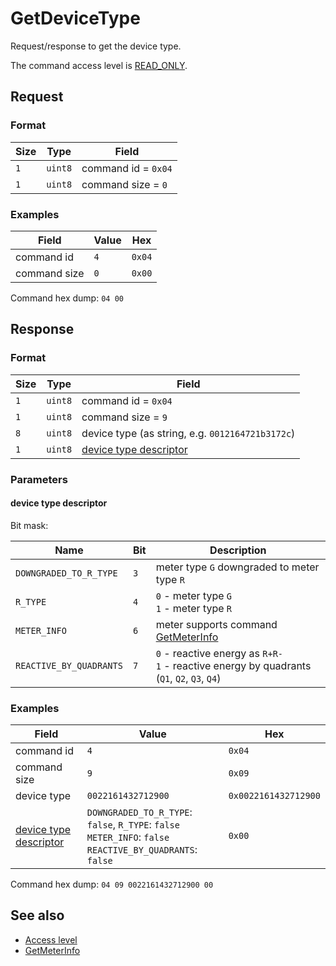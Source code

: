# GetDeviceType

Request/response to get the device type.

The command access level is [READ_ONLY](../basics.md#command-access-level).


## Request

### Format

| Size | Type    | Field               |
| ---- | ------- | ------------------- |
| `1`  | `uint8` | command id = `0x04` |
| `1`  | `uint8` | command size = `0`  |

### Examples

| Field        | Value | Hex    |
| ------------ | ----- | ------ |
| command id   | `4`   | `0x04` |
| command size | `0`   | `0x00` |

Command hex dump: `04 00`


## Response

### Format

| Size | Type    | Field                                                  |
| ---- | ------- | ------------------------------------------------------ |
| `1`  | `uint8` | command id = `0x04`                                    |
| `1`  | `uint8` | command size = `9`                                     |
| `8`  | `uint8` | device type (as string, e.g. `0012164721b3172c`)       |
| `1`  | `uint8` | [device type descriptor](#device-type-descriptor_data) |

### Parameters

#### **device type descriptor**

Bit mask:

| Name                    | Bit | Description                                                                                     |
| ----------------------- | --- | ----------------------------------------------------------------------------------------------- |
| `DOWNGRADED_TO_R_TYPE`  | `3` | meter type `G` downgraded to meter type `R`                                                     |
| `R_TYPE`                | `4` | `0` - meter type `G`<br>`1` - meter type `R`                                                    |
| `METER_INFO`            | `6` | meter supports command [GetMeterInfo](../../mtx1/commands/GetMeterInfo.md)                      |
| `REACTIVE_BY_QUADRANTS` | `7` | `0` - reactive energy as `R+R-`<br> `1` - reactive energy by quadrants (`Q1`, `Q2`, `Q3`, `Q4`) |

### Examples

| Field                                                  | Value                                                                                                           | Hex                  |
| ------------------------------------------------------ | --------------------------------------------------------------------------------------------------------------- | -------------------- |
| command id                                             | `4`                                                                                                             | `0x04`               |
| command size                                           | `9`                                                                                                             | `0x09`               |
| device type                                            | `0022161432712900`                                                                                              | `0x0022161432712900` |
| [device type descriptor](#device-type-descriptor_data) | `DOWNGRADED_TO_R_TYPE`: `false`, `R_TYPE`: `false`<br>`METER_INFO`: `false`<br>`REACTIVE_BY_QUADRANTS`: `false` | `0x00`               |

Command hex dump: `04 09 0022161432712900 00`


## See also

* [Access level](../basics.md#command-access-level)
* [GetMeterInfo](../../mtx1/commands/GetMeterInfo.md)
